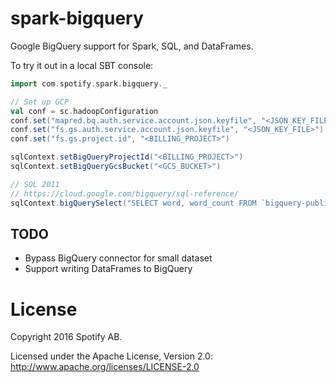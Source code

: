 spark-bigquery
==============

Google BigQuery support for Spark, SQL, and DataFrames.

To try it out in a local SBT console:

```scala
import com.spotify.spark.bigquery._

// Set up GCP
val conf = sc.hadoopConfiguration
conf.set("mapred.bq.auth.service.account.json.keyfile", "<JSON_KEY_FILE>")
conf.set("fs.gs.auth.service.account.json.keyfile", "<JSON_KEY_FILE>")
conf.set("fs.gs.project.id", "<BILLING_PROJECT>")

sqlContext.setBigQueryProjectId("<BILLING_PROJECT>")
sqlContext.setBigQueryGcsBucket("<GCS_BUCKET>")

// SQL 2011
// https://cloud.google.com/bigquery/sql-reference/
sqlContext.bigQuerySelect("SELECT word, word_count FROM `bigquery-public-data.samples.shakespeare`")
```

## TODO

- Bypass BigQuery connector for small dataset
- Support writing DataFrames to BigQuery

# License

Copyright 2016 Spotify AB.

Licensed under the Apache License, Version 2.0: http://www.apache.org/licenses/LICENSE-2.0
